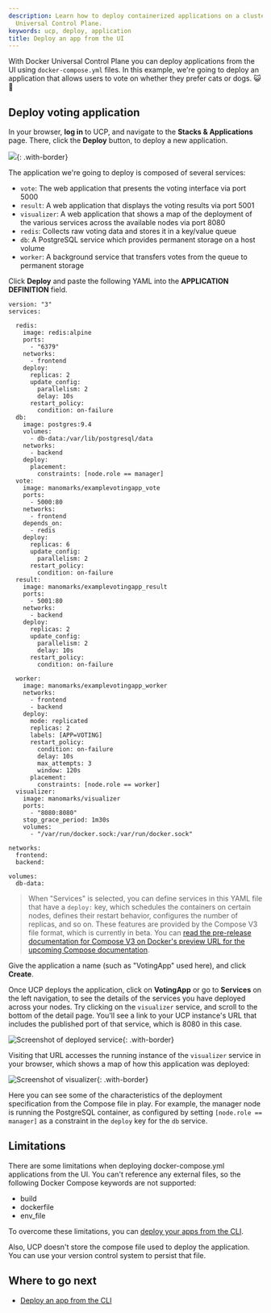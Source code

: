 ```yaml
---
description: Learn how to deploy containerized applications on a cluster, with Docker
  Universal Control Plane.
keywords: ucp, deploy, application
title: Deploy an app from the UI
---
```


With Docker Universal Control Plane you can deploy applications from the UI
using `docker-compose.yml` files. In this example, we're going to deploy an
application that allows users to vote on whether they prefer cats or dogs. 😺 🐶

## Deploy voting application

In your browser, **log in** to UCP, and navigate to the **Stacks & Applications** page.
There, click the **Deploy** button, to deploy a new application.

![](../../images/deploy-app-ui-1.png){: .with-border}

The application we're going to deploy is composed of several services:

* `vote`: The web application that presents the voting interface via port 5000
* `result`: A web application that displays the voting results via port 5001
* `visualizer`: A web application that shows a map of the deployment of the various services across the available nodes via port 8080
* `redis`: Collects raw voting data and stores it in a key/value queue
* `db`: A PostgreSQL service which provides permanent storage on a host volume
* `worker`: A background service that transfers votes from the queue to permanent storage

Click **Deploy** and paste the following YAML into the **APPLICATION DEFINITION**
field.

```none
version: "3"
services:

  redis:
    image: redis:alpine
    ports:
      - "6379"
    networks:
      - frontend
    deploy:
      replicas: 2
      update_config:
        parallelism: 2
        delay: 10s
      restart_policy:
        condition: on-failure
  db:
    image: postgres:9.4
    volumes:
      - db-data:/var/lib/postgresql/data
    networks:
      - backend
    deploy:
      placement:
        constraints: [node.role == manager]
  vote:
    image: manomarks/examplevotingapp_vote
    ports:
      - 5000:80
    networks:
      - frontend
    depends_on:
      - redis
    deploy:
      replicas: 6
      update_config:
        parallelism: 2
      restart_policy:
        condition: on-failure
  result:
    image: manomarks/examplevotingapp_result
    ports:
      - 5001:80
    networks:
      - backend
    deploy:
      replicas: 2
      update_config:
        parallelism: 2
        delay: 10s
      restart_policy:
        condition: on-failure

  worker:
    image: manomarks/examplevotingapp_worker
    networks:
      - frontend
      - backend
    deploy:
      mode: replicated
      replicas: 2
      labels: [APP=VOTING]
      restart_policy:
        condition: on-failure
        delay: 10s
        max_attempts: 3
        window: 120s
      placement:
        constraints: [node.role == worker]
  visualizer:
    image: manomarks/visualizer
    ports:
      - "8080:8080"
    stop_grace_period: 1m30s
    volumes:
      - "/var/run/docker.sock:/var/run/docker.sock"

networks:
  frontend:
  backend:

volumes:
  db-data:
```

> When "Services" is selected, you can define services in this YAML file that
have a `deploy:` key, which schedules the containers on certain nodes, defines
their restart behavior, configures the number of replicas, and so on. These
features are provided by the Compose V3 file format, which is currently in beta.
You can [read the pre-release documentation for Compose V3 on Docker's preview
URL for the upcoming Compose
documentation](http://docker-docs-vnext-compose.netlify.com/compose/compose-file/#/deploy).

Give the application a name (such as "VotingApp" used here), and click
**Create**.

Once UCP deploys the application, click on **VotingApp** or go to **Services** on the left navigation,
to see the details of the services you have deployed across your nodes. Try
clicking on the `visualizer` service, and scroll to the bottom of the detail page.
You'll see a link to your UCP instance's URL that includes the published port
of that service, which is 8080 in this case.

![Screenshot of deployed service](../../images/deployed_visualizer.png){: .with-border}

Visiting that URL accesses the running instance of the `visualizer` service in
your browser, which shows a map of how this application was deployed:

![Screenshot of visualizer](../../images/deployed_visualizer_detail.png){: .with-border}

Here you can see some of the characteristics of the deployment specification
from the Compose file in play. For example, the manager node is running the
PostgreSQL container, as configured by setting `[node.role == manager]` as a
constraint in the `deploy` key for the `db` service.

## Limitations

There are some limitations when deploying docker-compose.yml applications from
the UI. You can't reference any external files, so the following Docker
Compose keywords are not supported:

* build
* dockerfile
* env_file

To overcome these limitations, you can
[deploy your apps from the CLI](deploy-app-cli.md).

Also, UCP doesn't store the compose file used to deploy the application. You can
use your version control system to persist that file.

## Where to go next

* [Deploy an app from the CLI](deploy-app-cli.md)

